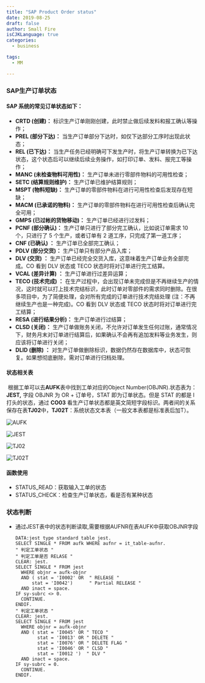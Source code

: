 ```yaml
---
title: "SAP Product Order status"
date: 2019-08-25
draft: false
author: Small Fire
isCJKLanguage: true
categories: 
  - business

tags: 
  - MM

---
```




### SAP生产订单状态

#### **SAP 系统的常见订单状态如下：**

- **CRTD (创建)：** 标识生产订单刚刚创建，此时禁止做后续发料和报工确认等操作；
- **PREL (部分下达)：** 当生产订单部分下达时，如仅下达部分工序时出现此状态；
- **REL    (已下达)：** 当生产任务已经明确可下发生产时，将生产订单转换为已下达状态，这个状态后可以继续后续业务操作，如打印订单、发料、报完工等操作；
- **MANC (未检查物料可用性)：** 生产订单未进行零部件物料的可用性检查；
- **SETC (结算规则维护)：** 生产订单已维护结算规则；
- **MSPT (物料短缺)：** 生产订单的零部件物料在进行可用性检查后发现存在短缺；
- **MACM (已承诺的物料)：** 生产订单的零部件物料在进行可用性检查后确认完全可用；
- **GMPS (已过帐的货物移动)：** 生产订单已经进行过发料；
- **PCNF (部分确认)：** 生产订单只进行了部分完工确认，比如说订单需求 10 个，只进行了 5 个生产，或者订单有 2 道工序，只完成了第一道工序；
- **CNF (已确认) ：** 生产订单已全部完工确认；
- **PDLV (部分交货)：** 生产订单只有部分产品入库；
- **DLV (交货) ：** 生产订单已经完全交货入库，这意味着生产订单业务全部完成。CO 看到 DLV 状态或 TECO 状态时将对订单进行完工结算。
- **VCAL (差异计算) ：** 生产订单进行过差异运算；
- **TECO (技术完成) ：** 在生产过程中，会出现订单未完成但是不再继续生产的情况，这时就可以打上技术完结标识，此时订单对零部件的需求同时删除。在很多项目中，为了简便处理，会对所有完成的订单进行技术完结处理 (注：不再继续生产也是一种完成)。CO 看到 DLV 状态或 TECO 状态时将对订单进行完工结算；
- **RESA (进行结果分析)：** 生产订单进行过结算；
- **CLSD (关闭)：** 生产订单做账务关闭，不允许对订单发生任何过账，通常情况下，财务月末对订单进行结算后，如果确认不会再有追加发料等业务发生，则应该将订单进行关闭；
- **DLID (删除) ：** 对生产订单做删除标识，数据仍然存在数据库中，状态可恢复。如果想彻底删除，需对订单进行归档处理。

#### 状态相关表

​	根据工单可以去**AUFK**表中找到工单对应的Object Number(OBJNR).状态表为：**JEST,** 字段 OBJNR 为 OR + 订单号，STAT 即为订单状态。但是 STAT 的都是 I 打头的状态，通过 **CO03** 看生产订单状态都是英文简短字段标识。两者间的关系保存在表**TJ02**中，**TJ02T**：系统状态文本表（一般文本表都是标准表后加T）。

![AUFK](/images/Resource/AUFK.png)

![JEST](/images/Resource/JEST.png)

![TJ02](/images/Resource/TJ02.png)

![TJ02T](/images/Resource/TJ02T.png)

#### 函数使用

- STATUS_READ：获取输入工单的状态
- STATUS_CHECK：检查生产订单状态，看是否有某种状态

### 状态判断

- 通过JEST表中的状态判断读取,需要根据AUFNR在表AUFK中获取OBJNR字段

  ```JS
  DATA:jest type standard table jest.
  SELECT SINGLE * FROM aufk WHERE aufnr = it_table-aufnr. 
  " 判定工单状态 "
  " 判定工单是否 RELASE "
  CLEAR: jest.
  SELECT SINGLE * FROM jest
    WHERE objnr = aufk-objnr
    AND ( stat = 'I0002' OR  " RELEASE "
  	    stat = 'I0042')      " Partial RELEASE "
    AND inact = space.
  IF sy-subrc <> 0.
    CONTINUE.
  ENDIF.
  " 判定工单状态 "
  CLEAR: jest.
  SELECT SINGLE * FROM jest
    WHERE objnr = aufk-objnr
    AND ( stat = 'I0045' OR " TECO "
          stat = 'I0013' OR " DELETE "
          stat = 'I0076' OR " DELETE FLAG "
          stat = 'I0046' OR " CLSD "
          stat = 'I0012 ')  " DLV "
    AND inact = space.
  IF sy-subrc = 0.
    CONTINUE.
  ENDIF.
  ```
  


